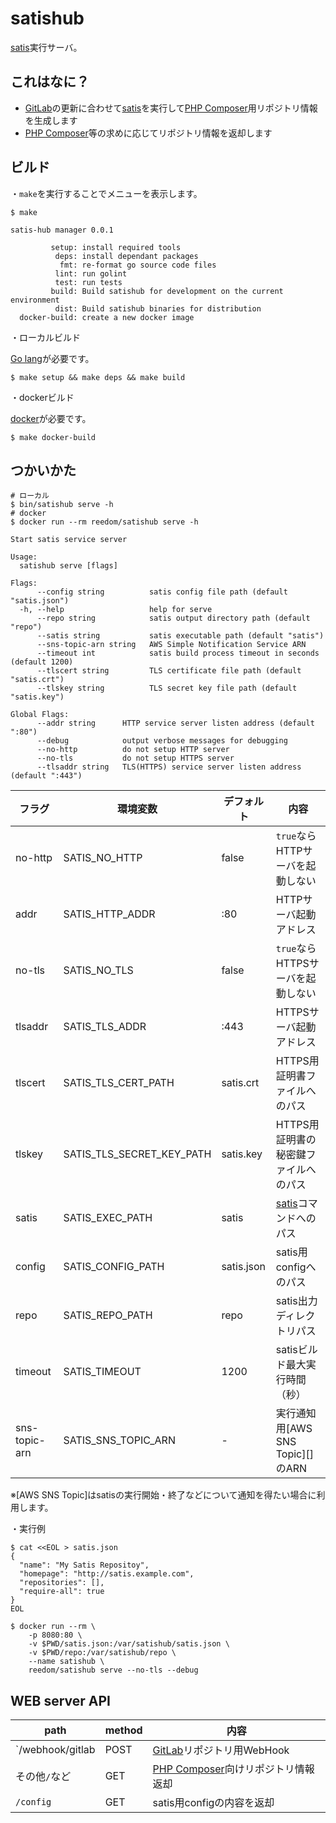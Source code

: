 satishub
========

[satis][]実行サーバ。

これはなに？
-----------

- [GitLab][]の更新に合わせて[satis][]を実行して[PHP Composer][]用リポジトリ情報を生成します
- [PHP Composer][]等の求めに応じてリポジトリ情報を返却します

[GitLab]: https://gitlab.com
[satis]: https://getcomposer.org/doc/articles/handling-private-packages-with-satis.md
[PHP composer]: https://getcomposer.org/

ビルド
------

・`make`を実行することでメニューを表示します。

    $ make

    satis-hub manager 0.0.1

             setup: install required tools
              deps: install dependant packages
               fmt: re-format go source code files
              lint: run golint
              test: run tests
             build: Build satishub for development on the current environment
              dist: Build satishub binaries for distribution
      docker-build: create a new docker image

・ローカルビルド

[Go lang][]が必要です。

    $ make setup && make deps && make build

・dockerビルド

[docker][]が必要です。

    $ make docker-build

[Go lang]: https://golang.org/
[docker]: https://docker.io/

つかいかた
----------

    # ローカル
    $ bin/satishub serve -h
    # docker
    $ docker run --rm reedom/satishub serve -h

    Start satis service server

    Usage:
      satishub serve [flags]

    Flags:
          --config string          satis config file path (default "satis.json")
      -h, --help                   help for serve
          --repo string            satis output directory path (default "repo")
          --satis string           satis executable path (default "satis")
          --sns-topic-arn string   AWS Simple Notification Service ARN
          --timeout int            satis build process timeout in seconds (default 1200)
          --tlscert string         TLS certificate file path (default "satis.crt")
          --tlskey string          TLS secret key file path (default "satis.key")

    Global Flags:
          --addr string      HTTP service server listen address (default ":80")
          --debug            output verbose messages for debugging
          --no-http          do not setup HTTP server
          --no-tls           do not setup HTTPS server
          --tlsaddr string   TLS(HTTPS) service server listen address (default ":443")

| フラグ        | 環境変数                  | デフォルト | 内容                                  |
|---------------|---------------------------|------------|---------------------------------------|
| no-http       | SATIS_NO_HTTP             | false      | `true`ならHTTPサーバを起動しない      |
| addr          | SATIS_HTTP_ADDR           | :80        | HTTPサーバ起動アドレス                |
| no-tls        | SATIS_NO_TLS              | false      | `true`ならHTTPSサーバを起動しない     |
| tlsaddr       | SATIS_TLS_ADDR            | :443       | HTTPSサーバ起動アドレス               |
| tlscert       | SATIS_TLS_CERT_PATH       | satis.crt  | HTTPS用証明書ファイルへのパス         |
| tlskey        | SATIS_TLS_SECRET_KEY_PATH | satis.key  | HTTPS用証明書の秘密鍵ファイルへのパス |
| satis         | SATIS_EXEC_PATH           | satis      | [satis][]コマンドへのパス             |
| config        | SATIS_CONFIG_PATH         | satis.json | satis用configへのパス                 |
| repo          | SATIS_REPO_PATH           | repo       | satis出力ディレクトリパス             |
| timeout       | SATIS_TIMEOUT             | 1200       | satisビルド最大実行時間（秒）         |
| sns-topic-arn | SATIS_SNS_TOPIC_ARN       | -          | 実行通知用[AWS SNS Topic][]のARN      |

※[AWS SNS Topic]はsatisの実行開始・終了などについて通知を得たい場合に利用します。

[AWS SNS]: https://aws.amazon.com/sns/

・実行例

    $ cat <<EOL > satis.json
    {
      "name": "My Satis Repositoy",
      "homepage": "http://satis.example.com",
      "repositories": [],
      "require-all": true
    }
    EOL

    $ docker run --rm \
        -p 8080:80 \
        -v $PWD/satis.json:/var/satishub/satis.json \
        -v $PWD/repo:/var/satishub/repo \
        --name satishub \
        reedom/satishub serve --no-tls --debug

WEB server API
--------------

| path             | method | 内容                                   |
|------------------|--------|----------------------------------------|
| `/webhook/gitlab | POST   | [GitLab][]リポジトリ用WebHook          |
| その他`/`など    | GET    | [PHP Composer][]向けリポジトリ情報返却 |
| `/config`        | GET    | satis用configの内容を返却              |
